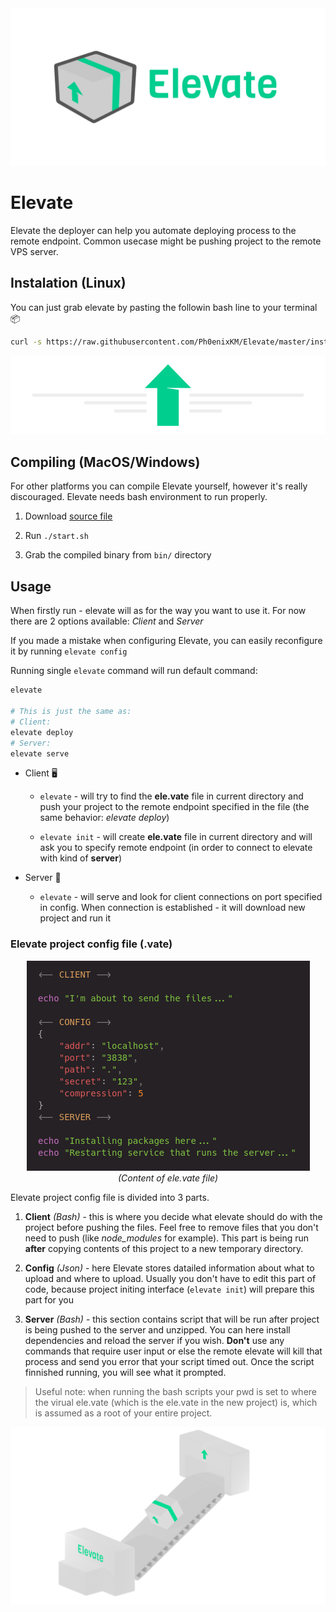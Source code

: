 <div align="center">
    <img src="arts/elevate-banner-white.jpg">
</div>

# Elevate

Elevate the deployer can help you automate deploying process to the remote endpoint. Common usecase might be pushing project to the remote VPS server.

## Instalation (Linux)

You can just grab elevate by pasting the followin bash line to your terminal 📦

```bash
curl -s https://raw.githubusercontent.com/Ph0enixKM/Elevate/master/installer.sh | bash
```

<div align="center">
 <img src="arts/elevate-arrow-header.png">
</div>

## Compiling (MacOS/Windows)

For other platforms you can compile Elevate yourself, however it's really discouraged. Elevate needs bash environment to run properly.

1. Download [source file](https://github.com/Ph0enixKM/Elevate/archive/master.zip)

2. Run `./start.sh`

3. Grab the compiled binary from `bin/` directory



## Usage

When firstly run - elevate will as for the way you want to use it. For now there are 2 options available: *Client* and *Server*

If you made a mistake when configuring Elevate, you can easily reconfigure it by running `elevate config`

Running single `elevate` command will run default command:

```bash
elevate

# This is just the same as:
# Client:
elevate deploy
# Server:
elevate serve
```

- Client 🖥️
  
  - `elevate` - will try to find the **ele.vate** file in current directory and push your project to the remote endpoint specified in the file (the same behavior: *elevate deploy*) 
  
  - `elevate init` - will create **ele.vate** file in current directory and will ask you to specify remote endpoint (in order to connect to elevate with kind of **server**) 

- Server 📡
  
  - `elevate` - will serve and look for client connections on port specified in config. When connection is established - it will download new project and run it 

### Elevate project config file (.vate)

<div align="center">
 <img src="arts/vate.png"><br>
 <i>(Content of ele.vate file)</i>
</div>

Elevate project config file is divided into 3 parts.

1. **Client** *(Bash)* - this is where you decide what elevate should do with the project before pushing the files. Feel free to remove files that you don't need to push (like *node\_modules* for example). This part is being run **after** copying contents of this project to a new temporary directory. 

2. **Config** *(Json)* - here Elevate stores datailed information about what to upload and where to upload. Usually you don't have to edit this part of code, because project initing interface (`elevate init`) will prepare this part for you

3. **Server** *(Bash)* - this section contains script that will be run after project is being pushed to the server and unzipped. You can here install dependencies and reload the server if you wish. **Don't** use any commands that require user input or else the remote elevate will kill that process and send you error that your script timed out. Once the script finnished running, you will see what it prompted.

> Useful note: when running the bash scripts your pwd is set to where the virual ele.vate (which is the ele.vate in the new project) is, which is assumed as a root of your entire project.

![](arts/assembly-footer.png)
